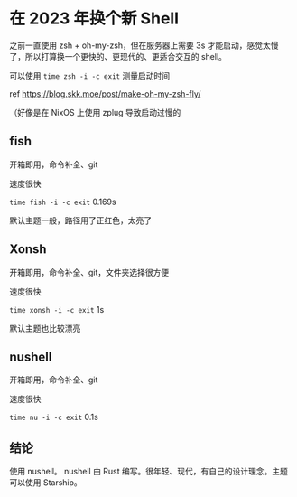 # 在 2023 年换个新 Shell

之前一直使用 zsh + oh-my-zsh，但在服务器上需要 3s 才能启动，感觉太慢了，所以打算换一个更快的、更现代的、更适合交互的 shell。

可以使用 `time zsh -i -c exit` 测量启动时间

ref <https://blog.skk.moe/post/make-oh-my-zsh-fly/>

（好像是在 NixOS 上使用 zplug 导致启动过慢的

## fish

开箱即用，命令补全、git

速度很快

`time fish -i -c exit` 0.169s

默认主题一般，路径用了正红色，太亮了

## Xonsh

开箱即用，命令补全、git，文件夹选择很方便

速度很快

`time xonsh -i -c exit` 1s

默认主题也比较漂亮

## nushell
    
开箱即用，命令补全、git

速度很快

`time nu -i -c exit` 0.1s

## 结论

使用 nushell。 nushell 由 Rust 编写。很年轻、现代，有自己的设计理念。主题可以使用 Starship。
